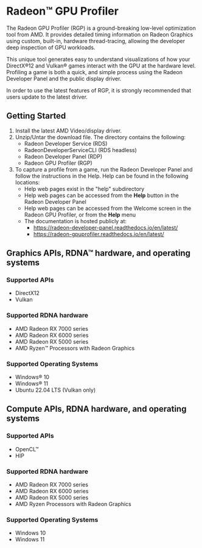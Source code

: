 # Radeon™ GPU Profiler

The Radeon GPU Profiler (RGP) is a ground-breaking low-level optimization tool from AMD. It provides detailed timing information on Radeon Graphics using custom, built-in, hardware thread-tracing, allowing the developer deep inspection of GPU workloads.

This unique tool generates easy to understand visualizations of how your DirectX®12 and Vulkan® games interact with the GPU at the hardware level. Profiling a game is both a quick, and simple process using the Radeon Developer Panel and the public display driver.

In order to use the latest features of RGP, it is strongly recommended that users update to the latest driver.


## Getting Started

1. Install the latest AMD Video/display driver.
2. Unzip/Untar the download file. The directory contains the following:
   * Radeon Developer Service (RDS)
   * RadeonDeveloperServiceCLI (RDS headless)
   * Radeon Developer Panel (RDP)
   * Radeon GPU Profiler (RGP)
3. To capture a profile from a game, run the Radeon Developer Panel and follow the instructions in the Help. Help can be found in the following locations:
   * Help web pages exist in the "help" subdirectory
   * Help web pages can be accessed from the **Help** button in the Radeon Developer Panel
   * Help web pages can be accessed from the Welcome screen in the Radeon GPU Profiler, or from the **Help** menu
   * The documentation is hosted publicly at:
     * https://radeon-developer-panel.readthedocs.io/en/latest/
     * https://radeon-gpuprofiler.readthedocs.io/en/latest/

## Graphics APIs, RDNA™ hardware, and operating systems
### Supported APIs
 * DirectX12
 * Vulkan

### Supported RDNA hardware
* AMD Radeon RX 7000 series
* AMD Radeon RX 6000 series
* AMD Radeon RX 5000 series
* AMD Ryzen™ Processors with Radeon Graphics

### Supported Operating Systems
* Windows® 10
* Windows® 11
* Ubuntu 22.04 LTS (Vulkan only)


## Compute APIs, RDNA hardware, and operating systems
### Supported APIs
* OpenCL™
* HIP

### Supported RDNA hardware
* AMD Radeon RX 7000 series
* AMD Radeon RX 6000 series
* AMD Radeon RX 5000 series
* AMD Ryzen Processors with Radeon Graphics

### Supported Operating Systems
* Windows 10
* Windows 11

